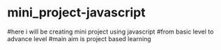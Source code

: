 # mini_project-javascript
#here i will be creating mini project using javascript 
#from basic level to advance level
#main aim is project based learning
